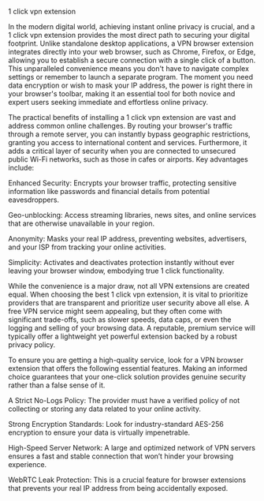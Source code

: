 1 click vpn extension


In the modern digital world, achieving instant online privacy is crucial, and a 1 click vpn extension provides the most direct path to securing your digital footprint. Unlike standalone desktop applications, a VPN browser extension integrates directly into your web browser, such as Chrome, Firefox, or Edge, allowing you to establish a secure connection with a single click of a button. This unparalleled convenience means you don't have to navigate complex settings or remember to launch a separate program. The moment you need data encryption or wish to mask your IP address, the power is right there in your browser's toolbar, making it an essential tool for both novice and expert users seeking immediate and effortless online privacy.



The practical benefits of installing a 1 click vpn extension are vast and address common online challenges. By routing your browser's traffic through a remote server, you can instantly bypass geographic restrictions, granting you access to international content and services. Furthermore, it adds a critical layer of security when you are connected to unsecured public Wi-Fi networks, such as those in cafes or airports. Key advantages include:




Enhanced Security: Encrypts your browser traffic, protecting sensitive information like passwords and financial details from potential eavesdroppers.


Geo-unblocking: Access streaming libraries, news sites, and online services that are otherwise unavailable in your region.


Anonymity: Masks your real IP address, preventing websites, advertisers, and your ISP from tracking your online activities.


Simplicity: Activates and deactivates protection instantly without ever leaving your browser window, embodying true 1 click functionality.





While the convenience is a major draw, not all VPN extensions are created equal. When choosing the best 1 click vpn extension, it is vital to prioritize providers that are transparent and prioritize user security above all else. A free VPN service might seem appealing, but they often come with significant trade-offs, such as slower speeds, data caps, or even the logging and selling of your browsing data. A reputable, premium service will typically offer a lightweight yet powerful extension backed by a robust privacy policy.



To ensure you are getting a high-quality service, look for a VPN browser extension that offers the following essential features. Making an informed choice guarantees that your one-click solution provides genuine security rather than a false sense of it.




A Strict No-Logs Policy: The provider must have a verified policy of not collecting or storing any data related to your online activity.


Strong Encryption Standards: Look for industry-standard AES-256 encryption to ensure your data is virtually impenetrable.


High-Speed Server Network: A large and optimized network of VPN servers ensures a fast and stable connection that won’t hinder your browsing experience.


WebRTC Leak Protection: This is a crucial feature for browser extensions that prevents your real IP address from being accidentally exposed.

